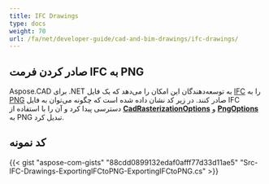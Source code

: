 ```yaml
---
title: IFC Drawings
type: docs
weight: 70
url: /fa/net/developer-guide/cad-and-bim-drawings/ifc-drawings/
---
```


## **صادر کردن فرمت IFC به PNG**

Aspose.CAD برای .NET به توسعه‌دهندگان این امکان را می‌دهد که یک فایل [IFC](https://docs.fileformat.com/cad/ifc/) را به [PNG](https://docs.fileformat.com/image/png/) صادر کنند. در زیر کد نشان داده شده است که چگونه می‌توان به فایل IFC دسترسی پیدا کرد و آن را با استفاده از [**CadRasterizationOptions**](https://reference.aspose.com/cad/net/aspose.cad.imageoptions/cadrasterizationoptions) و [**PngOptions**](https://reference.aspose.com/cad/net/aspose.cad.imageoptions/pngoptions) به PNG تبدیل کرد.

## کد نمونه

{{< gist "aspose-com-gists" "88cdd0899132edaf0afff77d33d11ae5" "Src-IFC-Drawings-ExportingIFCtoPNG-ExportingIFCtoPNG.cs" >}}

